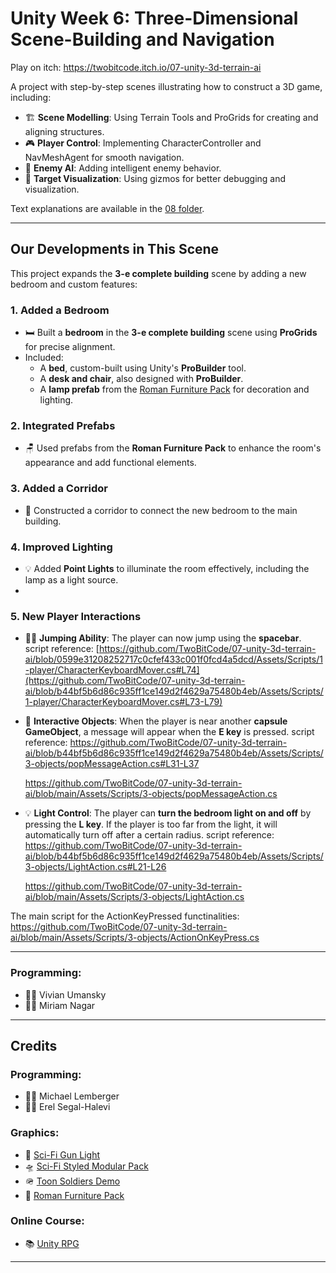 
# **Unity Week 6: Three-Dimensional Scene-Building and Navigation**

Play on itch: https://twobitcode.itch.io/07-unity-3d-terrain-ai

A project with step-by-step scenes illustrating how to construct a 3D game, including:

- 🏗️ **Scene Modelling**: Using Terrain Tools and ProGrids for creating and aligning structures.
- 🎮 **Player Control**: Implementing CharacterController and NavMeshAgent for smooth navigation.
- 🤖 **Enemy AI**: Adding intelligent enemy behavior.
- 🎯 **Target Visualization**: Using gizmos for better debugging and visualization.

Text explanations are available in the [08 folder](https://github.com/gamedev-at-ariel/gamedev-5782).

---

## **Our Developments in This Scene**
This project expands the **3-e complete building** scene by adding a new bedroom and custom features:

### **1. Added a Bedroom**
- 🛏️ Built a **bedroom** in the **3-e complete building** scene using **ProGrids** for precise alignment.
- Included:
  - A **bed**, custom-built using Unity's **ProBuilder** tool.
  - A **desk and chair**, also designed with **ProBuilder**.
  - A **lamp prefab** from the [Roman Furniture Pack](https://assetstore.unity.com/packages/3d/props/furniture/roman-furniture-roman-villa-pack-165586) for decoration and lighting.

### **2. Integrated Prefabs**
- 🪑 Used prefabs from the **Roman Furniture Pack** to enhance the room's appearance and add functional elements.

### **3. Added a Corridor**
- 🚪 Constructed a corridor to connect the new bedroom to the main building.

### **4. Improved Lighting**
- 💡 Added **Point Lights** to illuminate the room effectively, including the lamp as a light source.
- 
### **5. New Player Interactions**
- 🏃‍♂️ **Jumping Ability**: The player can now jump using the **spacebar**.
  script reference: [https://github.com/TwoBitCode/07-unity-3d-terrain-ai/blob/0599e31208252717c0cfef433c001f0fcd4a5dcd/Assets/Scripts/1-player/CharacterKeyboardMover.cs#L74](https://github.com/TwoBitCode/07-unity-3d-terrain-ai/blob/b44bf5b6d86c935ff1ce149d2f4629a75480b4eb/Assets/Scripts/1-player/CharacterKeyboardMover.cs#L73-L79)
  
- 👀 **Interactive Objects**: When the player is near another **capsule GameObject**, a message will appear when the **E key** is pressed.
  script reference:
  https://github.com/TwoBitCode/07-unity-3d-terrain-ai/blob/b44bf5b6d86c935ff1ce149d2f4629a75480b4eb/Assets/Scripts/3-objects/popMessageAction.cs#L31-L37
  
  https://github.com/TwoBitCode/07-unity-3d-terrain-ai/blob/main/Assets/Scripts/3-objects/popMessageAction.cs

- 💡 **Light Control**: The player can **turn the bedroom light on and off** by pressing the **L key**. If the player is too far from the light, it will automatically turn off after a certain radius.
  script reference:
  https://github.com/TwoBitCode/07-unity-3d-terrain-ai/blob/b44bf5b6d86c935ff1ce149d2f4629a75480b4eb/Assets/Scripts/3-objects/LightAction.cs#L21-L26

  https://github.com/TwoBitCode/07-unity-3d-terrain-ai/blob/main/Assets/Scripts/3-objects/LightAction.cs

The main script for the ActionKeyPressed functinalities: https://github.com/TwoBitCode/07-unity-3d-terrain-ai/blob/main/Assets/Scripts/3-objects/ActionOnKeyPress.cs

---
### **Programming**:
- 👨‍💻 Vivian Umansky
- 👨‍💻 Miriam Nagar
---

## **Credits**

### **Programming**:
- 👨‍💻 Michael Lemberger
- 👨‍💻 Erel Segal-Halevi

### **Graphics**:
- 🔫 [Sci-Fi Gun Light](https://assetstore.unity.com/packages/3d/props/guns/sci-fi-gun-light-87916)
- 🛸 [Sci-Fi Styled Modular Pack](https://assetstore.unity.com/packages/3d/environments/sci-fi/sci-fi-styled-modular-pack-82913)
- 🪖 [Toon Soldiers Demo](https://assetstore.unity.com/packages/3d/characters/toon-soldiers-demo-69684)
- 🏺 [Roman Furniture Pack](https://assetstore.unity.com/packages/3d/props/furniture/roman-furniture-roman-villa-pack-165586)

### **Online Course**:
- 📚 [Unity RPG](https://www.gamedev.tv/p/unity-rpg/?product_id=1503859&coupon_code=JOINUS)

---
